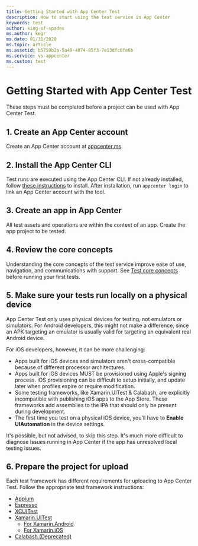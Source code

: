 ```yaml
---
title: Getting Started with App Center Test
description: How to start using the test service in App Center
keywords: test
author: king-of-spades
ms.author: kegr
ms.date: 01/31/2020
ms.topic: article
ms.assetid: b5759b2a-5a49-4874-85f3-7e13dfc0fe6b
ms.service: vs-appcenter
ms.custom: test
---
```


# Getting Started with App Center Test
These steps must be completed before a project can be used with App Center Test.

## 1. Create an App Center account
Create an App Center account at [appcenter.ms](https://appcenter.ms).

## 2. Install the App Center CLI
Test runs are executed using the App Center CLI. If not already installed, follow [these instructions](~/cli/index.md) to install. After installation, run `appcenter login` to link an App Center account with the tool.

## 3. Create an app in App Center
All test assets and operations are within the context of an app. Create the app project to be tested.

## 4. Review the core concepts
Understanding the core concepts of the test service improve ease of use, navigation, and communications with support. See [Test core concepts](~/test-cloud/core-concepts.md) before running your first tests.

## 5. Make sure your tests run locally on a physical device
App Center Test only uses physical devices for testing, not emulators or simulators. For Android developers, this might not make a difference, since an APK targeting an emulator is usually valid for targeting an equivalent real Android device. 

For iOS developers, however, it can be more challenging:
- Apps built for iOS devices and simulators aren't cross-compatible because of different processor architectures.
- Apps built for iOS devices MUST be provisioned using Apple's signing process. iOS provisioning can be difficult to setup initially, and update later when profiles expire or require modification. 
- Some testing frameworks, like Xamarin.UITest & Calabash, are explicitly incompatible with publishing iOS apps to the App Store. These frameworks add assemblies to the IPA that should only be present during development.
- The first time you test on a physical iOS device, you'll have to **Enable UIAutomation** in the device settings.

It's possible, but not advised, to skip this step. It's much more difficult to diagnose issues running in App Center if the app has unresolved local testing issues. 

## 6. Prepare the project for upload
Each test framework has different requirements for uploading to App Center Test. Follow the appropriate test framework instructions:

- [Appium](~/test-cloud/frameworks/appium/index.md)
- [Espresso](~/test-cloud/frameworks/espresso/index.md)
- [XCUITest](~/test-cloud/frameworks/xcuitest/index.md)
- [Xamarin.UITest](~/test-cloud/frameworks/uitest/index.md)
    - [For Xamarin.Android](~/test-cloud/frameworks/uitest/android/index.md)
    - [For Xamarin.iOS](~/test-cloud/frameworks/uitest/ios/index.md)
- [Calabash (Deprecated)](~/test-cloud/frameworks/calabash/index.md)
